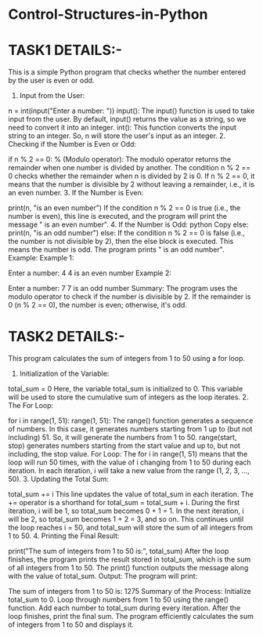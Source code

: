 # Control-Structures-in-Python
# TASK1 DETAILS:-
This is a simple Python program that checks whether the number entered by the user is even or odd.

1. Input from the User:

n = int(input("Enter a number: "))
input(): The input() function is used to take input from the user. By default, input() returns the value as a string, so we need to convert it into an integer.
int(): This function converts the input string to an integer. So, n will store the user's input as an integer.
2. Checking if the Number is Even or Odd:

if n % 2 == 0:
% (Modulo operator): The modulo operator returns the remainder when one number is divided by another.
The condition n % 2 == 0 checks whether the remainder when n is divided by 2 is 0.
If n % 2 == 0, it means that the number is divisible by 2 without leaving a remainder, i.e., it is an even number.
3. If the Number is Even:

print(n, "is an even number")
If the condition n % 2 == 0 is true (i.e., the number is even), this line is executed, and the program will print the message "<number> is an even number".
4. If the Number is Odd:
python
Copy
else:
    print(n, "is an odd number")
else: If the condition n % 2 == 0 is false (i.e., the number is not divisible by 2), then the else block is executed. This means the number is odd.
The program prints "<number> is an odd number".
Example:
Example 1:

Enter a number: 4
4 is an even number
Example 2:


Enter a number: 7
7 is an odd number
Summary:
The program uses the modulo operator to check if the number is divisible by 2.
If the remainder is 0 (n % 2 == 0), the number is even; otherwise, it's odd.

# TASK2 DETAILS:-
This program calculates the sum of integers from 1 to 50 using a for loop.

1. Initialization of the Variable:

total_sum = 0
Here, the variable total_sum is initialized to 0. This variable will be used to store the cumulative sum of integers as the loop iterates.
2. The For Loop:

for i in range(1, 51):
range(1, 51): The range() function generates a sequence of numbers. In this case, it generates numbers starting from 1 up to (but not including) 51. So, it will generate the numbers from 1 to 50.
range(start, stop) generates numbers starting from the start value and up to, but not including, the stop value.
For Loop: The for i in range(1, 51) means that the loop will run 50 times, with the value of i changing from 1 to 50 during each iteration. In each iteration, i will take a new value from the range (1, 2, 3, ..., 50).
3. Updating the Total Sum:
   
   
total_sum += i
This line updates the value of total_sum in each iteration. The += operator is a shorthand for total_sum = total_sum + i.
During the first iteration, i will be 1, so total_sum becomes 0 + 1 = 1.
In the next iteration, i will be 2, so total_sum becomes 1 + 2 = 3, and so on.
This continues until the loop reaches i = 50, and total_sum will store the sum of all integers from 1 to 50.
4. Printing the Final Result:
   
   
print("The sum of integers from 1 to 50 is:", total_sum)
After the loop finishes, the program prints the result stored in total_sum, which is the sum of all integers from 1 to 50.
The print() function outputs the message along with the value of total_sum.
Output:
The program will print:


The sum of integers from 1 to 50 is: 1275
Summary of the Process:
Initialize total_sum to 0.
Loop through numbers from 1 to 50 using the range() function.
Add each number to total_sum during every iteration.
After the loop finishes, print the final sum.
The program efficiently calculates the sum of integers from 1 to 50 and displays it.





